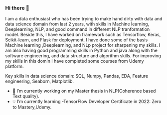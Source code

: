 ### Hi there 👋

<!--
**khadayatbibek/khadayatbibek** is a ✨ _special_ ✨ repository because its `README.md` (this file) appears on your GitHub profile.

-->

I am a data enthusiast who has been trying to make hand dirty with data and data science domain from last 2 years, with skills in Machine learning, Deeplearning, NLP, and good command in different NLP tranformation model. Beside this, I have worked on framework such as Tensorflow, Keras, Scikit-learn, and Flask for deployment. I have done some of the basis Machine learning ,Deeplearning, and NLp project for sharpening my skills. I am also having good programming skills in Python and java along with the software engineering, and data structure and algorithm skills. For improving my skills in this domin I have completed some courses from Udemy platform.

Key skills in data science domain: SQL, Numpy, Pandas, EDA, Feature engineering, Seaborn, Matplotlib.

- 🔭 I’m currently working on my Master thesis in NLP(Coherence based Text quality).
- :bulb: I’m currently learning 
      -TensorFlow Developer Certificate in 2022: Zero to Mastery,Udemy.
      


